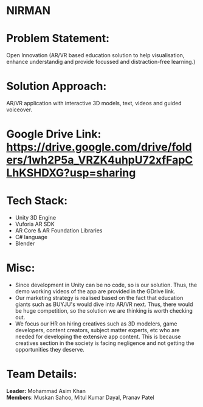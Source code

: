 # NIRMAN
# Problem Statement:
Open Innovation (AR/VR based education solution to help visualisation, enhance understandig and provide focussed and distraction-free learning.)
# Solution Approach:
AR/VR application with interactive 3D models, text, videos and guided voiceover.
# Google Drive Link: https://drive.google.com/drive/folders/1wh2P5a_VRZK4uhpU72xfFapCLhKSHDXG?usp=sharing
# Tech Stack: 
<ul>
  <li>Unity 3D Engine</li>
  <li>Vuforia AR SDK</li>
  <li>AR Core & AR Foundation Libraries</li>
  <li>C# language</li>
  <li>Blender</li>
 </ul>
 
# Misc:
<ul>
  <li>Since development in Unity can be no code, so is our solution. Thus, the demo working videos of the app are provided in the GDrive link.</li>
  <li>Our marketing strategy is realised based on the fact that education giants such as BUYJU's would dive into AR/VR next. Thus, there would be huge competition, so the solution we are thinking is worth checking out.</li>
  <li>We focus our HR on hiring creatives such as 3D modelers, game developers, content creators, subject matter experts, etc who are needed for developing the extensive app content. This is because creatives section in the society is facing negligence and not getting the opportunities they deserve.
</ul>

# Team Details:
<b>Leader:</b> Mohammad Asim Khan</br>
<b>Members</b>: Muskan Sahoo, Mitul Kumar Dayal, Pranav Patel
